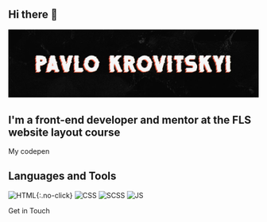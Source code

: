 ## Hi there 👋
[![Header](https://github.com/PavloKrovitskyi/PavloKrovitskyi/blob/main/assets/signature-5.webp)](https://pavlo-k-portfolio.netlify.app/)

## I'm a front-end developer and mentor at the FLS website layout course

My codepen

## Languages and Tools
![HTML{:.no-click}](https://img.shields.io/badge/HTML-010101?style=for-the-badge&logo=html5)
![CSS](https://img.shields.io/badge/CSS-010101?style=for-the-badge&logo=css3&logoColor=1572B6)
![SCSS](https://img.shields.io/badge/SCSS-010101?style=for-the-badge&logo=sass&logoColor=c86799)
![JS](https://img.shields.io/badge/Java%20Script-010101?style=for-the-badge&logo=javascript&logoColor=F7DF1E)

Get in Touch

